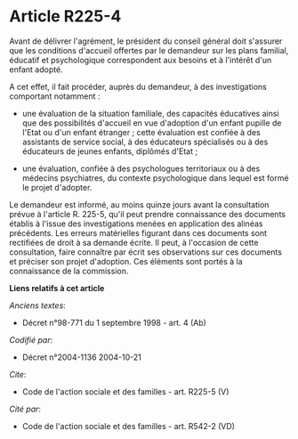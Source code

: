 # Article R225-4

Avant de délivrer l'agrément, le président du conseil général doit s'assurer que les conditions d'accueil offertes par le
demandeur sur les plans familial, éducatif et psychologique correspondent aux besoins et à l'intérêt d'un enfant adopté.

A cet effet, il fait procéder, auprès du demandeur, à des investigations comportant notamment :

- une évaluation de la situation familiale, des capacités éducatives ainsi que des possibilités d'accueil en vue d'adoption
d'un enfant pupille de l'Etat ou d'un enfant étranger ; cette évaluation est confiée à des assistants de service social, à
des éducateurs spécialisés ou à des éducateurs de jeunes enfants, diplômés d'Etat ;

- une évaluation, confiée à des psychologues territoriaux ou à des médecins psychiatres, du contexte psychologique dans
lequel est formé le projet d'adopter.

Le demandeur est informé, au moins quinze jours avant la consultation prévue à l'article R. 225-5, qu'il peut prendre
connaissance des documents établis à l'issue des investigations menées en application des alinéas précédents. Les erreurs
matérielles figurant dans ces documents sont rectifiées de droit à sa demande écrite. Il peut, à l'occasion de cette
consultation, faire connaître par écrit ses observations sur ces documents et préciser son projet d'adoption. Ces éléments
sont portés à la connaissance de la commission.

**Liens relatifs à cet article**

_Anciens textes_:

  - Décret n°98-771 du 1 septembre 1998 - art. 4 (Ab)

_Codifié par_:

  - Décret n°2004-1136 2004-10-21

_Cite_:

  - Code de l'action sociale et des familles - art. R225-5 (V)

_Cité par_:

  - Code de l'action sociale et des familles - art. R542-2 (VD)
